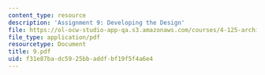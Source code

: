 ```yaml
---
content_type: resource
description: 'Assignment 9: Developing the Design'
file: https://ol-ocw-studio-app-qa.s3.amazonaws.com/courses/4-125-architecture-studio-building-in-landscapes-fall-2002/f31e87badc5925bbaddfbf19f5f4a6e4_9.pdf
file_type: application/pdf
resourcetype: Document
title: 9.pdf
uid: f31e87ba-dc59-25bb-addf-bf19f5f4a6e4
---
```

